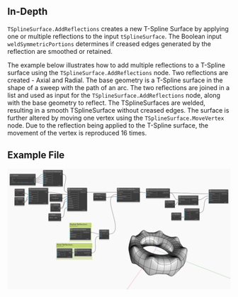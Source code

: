 <!--- Autodesk.DesignScript.Geometry.TSpline.TSplineSurface.AddReflections --->
<!--- 6YGBDRGYLRW3BW4XJHLHBBRSCHYWA2UCJ5FQAESHDY2HMUBDUSLQ --->
## In-Depth
`TSplineSurface.AddReflections` creates a new T-Spline Surface by applying one or multiple reflections to the input `tSplineSurface`. The Boolean input `weldSymmetricPortions` determines if creased edges generated by the reflection are smoothed or retained. 

The example below illustrates how to add multiple reflections to a T-Spline surface using the `TSplineSurface.AddReflections` node. Two reflections are created - Axial and Radial. The base geometry is a T-Spline surface in the shape of a sweep with the path of an arc. The two reflections are joined in a list and used as input for the `TSplineSurface.AddReflections` node, along with the base geometry to reflect. The TSplineSurfaces are welded, resulting in a smooth TSplineSurface without creased edges. The surface is further altered by moving one vertex using the `TSplineSurface.MoveVertex` node. Due to the reflection being applied to the T-Spline surface, the movement of the vertex is reproduced 16 times. 

## Example File

![Example](./6YGBDRGYLRW3BW4XJHLHBBRSCHYWA2UCJ5FQAESHDY2HMUBDUSLQ_img.jpg)